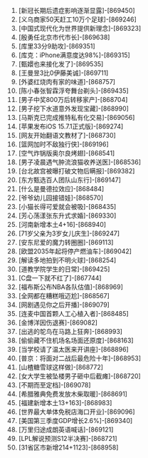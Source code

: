 
1. [新冠长期后遗症影响逐渐显露]-[869450]
1. [义乌商家50天赶工10万个足球]-[869246]
1. [中国式现代化为世界提供新理念]-[869323]
1. [殷勇任北京市代市长]-[869638]
1. [库里33分9助攻]-[869351]
1. [库克：iPhone满意度达98%]-[869315]
1. [甄嬛也来接化发了]-[869535]
1. [王曼昱3比0伊藤美诚]-[869711]
1. [外婆红烧肉有家的味道]-[868757]
1. [陈小春张智霖浮夸舞台剃头]-[869435]
1. [男子中奖800万后转移家产]-[868704]
1. [男子挖下水道意外发现宝藏]-[868990]
1. [马斯克已完成推特私有化交易]-[869056]
1. [苹果发布iOS 15.7.1正式版]-[869274]
1. [网友开始翻语文教材了]-[868730]
1. [篮网加时不敌独行侠]-[869196]
1. [空气炸锅版奥尔良烤翅]-[868541]
1. [男子凌晨遇气肿流浪猫收养送医]-[868536]
1. [台北故宫被曝打破文物后瞒报]-[869382]
1. [东方甄选百人团队山东行]-[869147]
1. [什么是曼德拉效应]-[868484]
1. [爷爷幼儿园接错娃]-[868570]
1. [小猫长得可爱就会被吸]-[868435]
1. [芳心荡漾张东升式求婚]-[869330]
1. [河南新增本土4+16]-[868940]
1. [71岁父亲为3岁女儿庆生]-[869247]
1. [安东尼爱的魔力转圈圈]-[869113]
1. [欧盟2035年起将停产燃油车]-[869042]
1. [解读多地拍到不明火球]-[868254]
1. [道教学院学生的日常]-[869425]
1. [C盘一下就不红了]-[867744]
1. [福布斯公布NBA各队估值]-[868969]
1. [全网都在糟糕哦迈尬]-[868567]
1. [网剧遇见你之后开播]-[869079]
1. [连麦中国首颗人工心植入者]-[868485]
1. [金博洋因伤退赛]-[869082]
1. [出逃的鸵鸟在马路上狂奔]-[868993]
1. [偷偷藏不住机场名场面还原度]-[868163]
1. [当学校请了温太医来开讲座]-[868896]
1. [普京：将面对二战后最危险十年]-[868953]
1. [山楂糖雪球这样做]-[868772]
1. [女大学生被坠楼男子砸中后截瘫]-[868720]
1. [不期而至定档]-[869078]
1. [希腊雅典免费发放木柴取暖]-[868691]
1. [福建新增本土13+163]-[868983]
1. [世界最大单体免税店海口开业]-[869096]
1. [美国第三季度GDP增长2.6%]-[869340]
1. [万里归途成朗英语喊话]-[869121]
1. [LPL解说预测S12半决赛]-[868721]
1. [31省区市新增214+1123]-[868958]